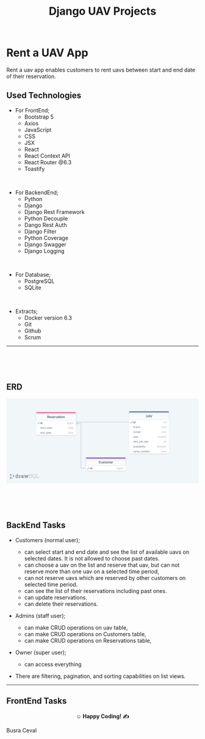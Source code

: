

<center><h1> Django UAV Projects</h1></center> 
<br>


# Rent a UAV App

Rent a uav app enables customers to rent uavs between start and end date of their reservation.

## Used Technologies

- For FrontEnd;
  * Bootstrap 5 
  * Axios
  * JavaScript
  * CSS
  * JSX
  * React
  * React Context API
  * React Router @6.3
  * Toastify
<br>

- For BackendEnd;
  * Python
  * Django
  * Django Rest Framework
  * Python Decouple
  * Dango Rest Auth
  * Django Filter
  * Python Coverage
  * Django Swagger
  * Django Logging
<br>   

- For Database;
  * PostgreSQL
  * SQLite
<br> 

- Extracts;
  * Docker version 6.3
  * Git
  * Github
  * Scrum

---
<br><br><br> 

## ERD

![ERD](UavAppERD.png)


<br><br><br>

## BackEnd Tasks

- Customers (normal user);
  - can select start and end date and see the list of available uavs on selected dates. It is not allowed to choose past dates.
  - can choose a uav on the list and reserve that uav, but can not reserve more than one uav on a selected time period,
  - can not reserve uavs which are reserved by other customers on selected time period.
  - can see the list of their reservations including past ones.
  - can update reservations.
  - can delete their reservations.

- Admins (staff user);
  - can make CRUD operations on uav table,
  - can make CRUD operations on Customers table,
  - can make CRUD operations on Reservations table,

- Owner (super user);
  - can access everything

- There are filtering, pagination, and sorting capabilities on list views.


---

## FrontEnd Tasks

**<p align="center">&#9786; Happy Coding! &#9997;</p>**

<p>Busra Ceval</p>

